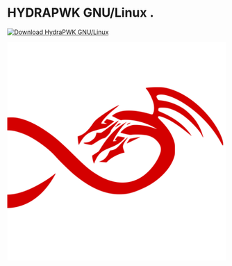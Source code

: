 # HYDRAPWK GNU/Linux .

[![Download HydraPWK GNU/Linux](https://img.shields.io/sourceforge/dm/hydrapwk-gnu-linux.svg)](https://sourceforge.net/projects/hydrapwk-gnu-linux/files/latest/download)

![HydraPWK emblem LICENSE CC BY-NC-ND 4.0](/graphics/hydrapwk-emblem-nocircle.png)
